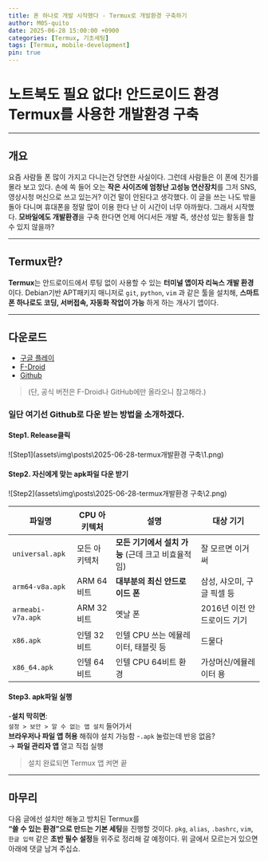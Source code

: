 ```yaml
---
title: 폰 하나로 개발 시작했다 - Termux로 개발환경 구축하기
author: M0S-quito
date: 2025-06-28 15:00:00 +0900
categories: [Termux, 기초세팅]
tags: [Termux, mobile-development]
pin: true
---
```


# 노트북도 필요 없다! 안드로이드 환경 Termux를 사용한 개발환경 구축
---

## 개요
요즘 사람들 폰 많이 가지고 다니는건 당연한 사실이다. 그런데 사람들은 이 폰에 진가를 몰라 보고 있다. 손에 쏙 들어 오는 **작은 사이즈에 엄청난 고성능 연산장치**를 그저 SNS, 영상시청 머신으로 쓰고 있는거? 이건 말이 안된다고 생각했다. 이 글을 쓰는 나도 밖을 돌아 다니며 휴대폰을 정말 많이 이용 한다 난 이 시간이 너무 아까웠다. 그래서 시작했다. **모바일에도 개발환경**을 구축 한다면 언제 어디서든 개발 즉, 생산성 있는 활동을 할 수 있지 않을까?

---

## Termux란?
**Termux**는 안드로이드에서 루팅 없이 사용할 수 있는 **터미널 앱이자 리눅스 개발 환경** 이다. Debian기반 APT패키지 매니저로 `git`, `python`, `vim` 과 같은 툴을 설치해, **스마트폰 하나로도 코딩, 서버접속, 자동화 작업이 가능** 하게 하는 개사기 앱이다.

---

## 다운로드
- [구글 플레이](https://play.google.com/store/search?q=termux&c=apps&hl=ko)
- [F-Droid](https://f-droid.org/en/packages/com.termux/)
- [Github](https://github.com/termux/termux-app#github)
> (단, 공식 버전은 F-Droid나 GitHub에만 올라오니 참고해라.)

### 일단 여기선 Github로 다운 받는 방법을 소개하겠다.

#### Step1. Release클릭
![Step1](assets\img\posts\2025-06-28-termux개발환경 구축\1.png)
#### Step2. 자신에게 맞는 apk파일 다운 받기
![Step2](assets\img\posts\2025-06-28-termux개발환경 구축\2.png)

| 파일명               | CPU 아키텍처 | 설명                              | 대상 기기             |
| ----------------- | -------- | ------------------------------- | ----------------- |
| `universal.apk`   | 모든 아키텍처  | **모든 기기에서 설치 가능** (근데 크고 비효율적임) | 잘 모르면 이거 써        |
| `arm64-v8a.apk`   | ARM 64비트 | **대부분의 최신 안드로이드 폰**             | 삼성, 샤오미, 구글 픽셀 등  |
| `armeabi-v7a.apk` | ARM 32비트 | 옛날 폰                            | 2016년 이전 안드로이드 기기 |
| `x86.apk`         | 인텔 32비트  | 인텔 CPU 쓰는 에뮬레이터, 태블릿 등          | 드물다               |
| `x86_64.apk`      | 인텔 64비트  | 인텔 CPU 64비트 환경                  | 가상머신/에뮬레이터 용      |

#### Step3. apk파일 실행
-**설치 막히면**:  
   `설정 > 보안 > 알 수 없는 앱 설치` 들어가서  
   **브라우저나 파일 앱 허용** 해줘야 설치 가능함
-`.apk` 눌렀는데 반응 없음?  
   → **파일 관리자 앱** 열고 직접 실행
> 설치 완료되면 Termux 앱 켜면 끝 

---

## 마무리 
다음 글에선 설치만 해놓고 방치된 Termux를  
**“쓸 수 있는 환경”으로 만드는 기본 세팅**을 진행할 것이다.
`pkg`, `alias`, `.bashrc`, `vim`, `한글 입력` 같은 **초반 필수 설정**들 위주로 정리해 갈 예정이다.
위 글에서 모르는거 있으면 아래에 댓글 남겨 주십쇼. 
